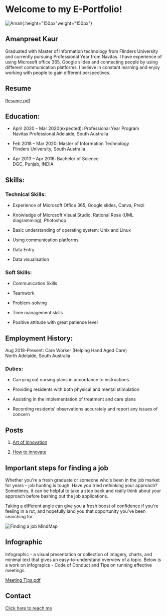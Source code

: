 # Welcome to my E-Portfolio!

![Aman](https://user-images.githubusercontent.com/48699383/101241672-36b5f700-3748-11eb-9c08-ca92a130fd0e.jpg){:height="150px"weight="150px"}

## Amanpreet Kaur
Graduated with Master of Information technology from Flinders University and currently pursuing Professional Year from Navitas. I have experience of using Microsoft office 365, Google slides and connecting people by using different communication platforms. I believe in constant learning and enjoy working with people to gain different perspectives.

## Resume
[Resume.pdf](https://docs.google.com/viewer?url=https://raw.githubusercontent.com/Amansanghera/amanpreet/main/Resume.pdf)


## Education:
* April 2020 – Mar 2020(expected): Professional Year Program <br>
Navitas Professional Adelaide, South Australia

* Feb 2018 – Mar 2020: Master of Information Technology <br>
Flinders University, South Australia

* Apr 2013 – Apr 2016: Bachelor of Science <br>
DGC, Punjab, INDIA

## Skills:
### Technical Skills:
* Experience of Microsoft Office 365, Google slides, Canva, Prezi

* Knowledge of Microsoft Visual Studio, Rational Rose (UML diagramming), Photoshop

* Basic understanding of operating system: Unix and Linux

* Using communication platforms

* Data Entry

* Data visualisation

### Soft Skills:
* Communication Skills

* Teamwork

* Problem-solving

* Time management skills

* Positive attitude with great patience level 

## Employment History:
Aug 2018-Present: Care Worker (Helping Hand Aged Care) <br>
North Adelaide, South Australia
### Duties:
* Carrying out nursing plans in accordance to instructions

* Providing residents with both physical and mental stimulation

* Assisting in the implementation of treatment and care plans

* Recording residents’ observations accurately and report any issues of concern


## Posts

1. [Art of Innovation](https://github.com/Amansanghera/amanpreet.github.io/wiki/Art-of-Innovation)


2. [How to innovate](https://github.com/Amansanghera/amanpreet/wiki/How-to-innovate....)

## Important steps for finding a job

Whether you're a fresh graduate or someone who's been in the job market for years – job hunting is tough. Have you tried rethinking your approach? Sometimes, it can be helpful to take a step back and really think about your approach before bashing out the job applications.<br>

Taking a different angle can give you a fresh boost of confidence if you're feeling in a rut, and hopefully land you that opportunity you've been searching for. <br>

![Finding a job MindMap](https://user-images.githubusercontent.com/48699383/101298391-a8439180-387d-11eb-833d-9678c4089c4b.PNG)




## Infographic 

Infographic - a visual presentation or collection of imagery, charts, and minimal text that gives an easy-to-understand overview of a topic. Below is a work on infograpics - Code of Conduct and Tips on running effective meetings.

[Meeting Tips.pdf](https://github.com/Amansanghera/amanpreet.github.io/files/5613905/Meeting.Tips.pdf)



## Contact
[Click here to reach me](https://github.com/Amansanghera/amanpreet.github.io/wiki/How-to-reach-me:)
